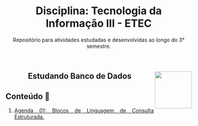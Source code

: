 <div align="center">
<h1>Disciplina: Tecnologia da Informação III - ETEC</h1>
<p>Repositório para atividades estudadas e desenvolvidas ao longo do 3° semestre.</p>
</div>
<br>
<div align="center">
<a href="https://github.com/monicaquintal" target="_blank"><img align="right" height="100" src="https://observatoriodabicicleta.org.br/uploads/2020/09/bancos-de-dados-nova-600.png" /></a>
<h2>Estudando Banco de Dados</h2>
</div>

<div id="conteudo" align="justify">

## Conteúdo 💭

1. [Agenda 01: Blocos de Linguagem de Consulta Estruturada.](./agenda01/agenda01.md)